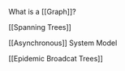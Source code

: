 What is a [[Graph]]?

[[Spanning Trees]]

[[Asynchronous]] System Model

[[Epidemic Broadcat Trees]]